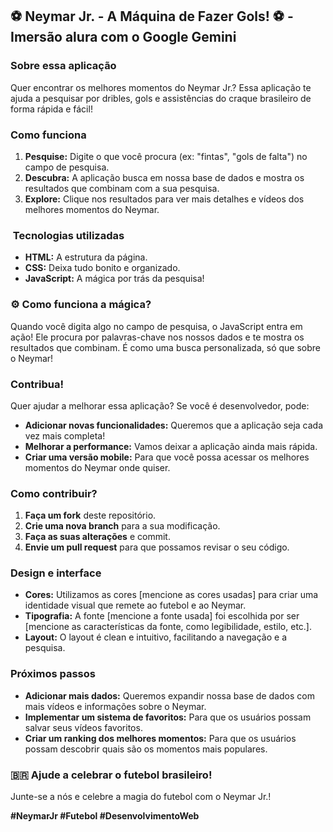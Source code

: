 ## ⚽ Neymar Jr. - A Máquina de Fazer Gols! ⚽ - Imersão alura com o Google Gemini

###  Sobre essa aplicação

Quer encontrar os melhores momentos do Neymar Jr.? Essa aplicação te ajuda a pesquisar por dribles, gols e assistências do craque brasileiro de forma rápida e fácil!

###  Como funciona

1. **Pesquise:** Digite o que você procura (ex: "fintas", "gols de falta") no campo de pesquisa.
2. **Descubra:** A aplicação busca em nossa base de dados e mostra os resultados que combinam com a sua pesquisa.
3. **Explore:** Clique nos resultados para ver mais detalhes e vídeos dos melhores momentos do Neymar.

### ️ Tecnologias utilizadas

* **HTML:** A estrutura da página.
* **CSS:** Deixa tudo bonito e organizado.
* **JavaScript:** A mágica por trás da pesquisa!

### ⚙️ Como funciona a mágica?

Quando você digita algo no campo de pesquisa, o JavaScript entra em ação! Ele procura por palavras-chave nos nossos dados e te mostra os resultados que combinam. É como uma busca personalizada, só que sobre o Neymar!

###  Contribua!

Quer ajudar a melhorar essa aplicação? Se você é desenvolvedor, pode:

* **Adicionar novas funcionalidades:** Queremos que a aplicação seja cada vez mais completa!
* **Melhorar a performance:** Vamos deixar a aplicação ainda mais rápida.
* **Criar uma versão mobile:** Para que você possa acessar os melhores momentos do Neymar onde quiser.

###  Como contribuir?

1. **Faça um fork** deste repositório.
2. **Crie uma nova branch** para a sua modificação.
3. **Faça as suas alterações** e commit.
4. **Envie um pull request** para que possamos revisar o seu código.

###  Design e interface

* **Cores:** Utilizamos as cores [mencione as cores usadas] para criar uma identidade visual que remete ao futebol e ao Neymar.
* **Tipografia:** A fonte [mencione a fonte usada] foi escolhida por ser [mencione as características da fonte, como legibilidade, estilo, etc.].
* **Layout:** O layout é clean e intuitivo, facilitando a navegação e a pesquisa.

###  Próximos passos

* **Adicionar mais dados:** Queremos expandir nossa base de dados com mais vídeos e informações sobre o Neymar.
* **Implementar um sistema de favoritos:** Para que os usuários possam salvar seus vídeos favoritos.
* **Criar um ranking dos melhores momentos:** Para que os usuários possam descobrir quais são os momentos mais populares.

### 🇧🇷 Ajude a celebrar o futebol brasileiro!

Junte-se a nós e celebre a magia do futebol com o Neymar Jr.!

**#NeymarJr #Futebol #DesenvolvimentoWeb**
